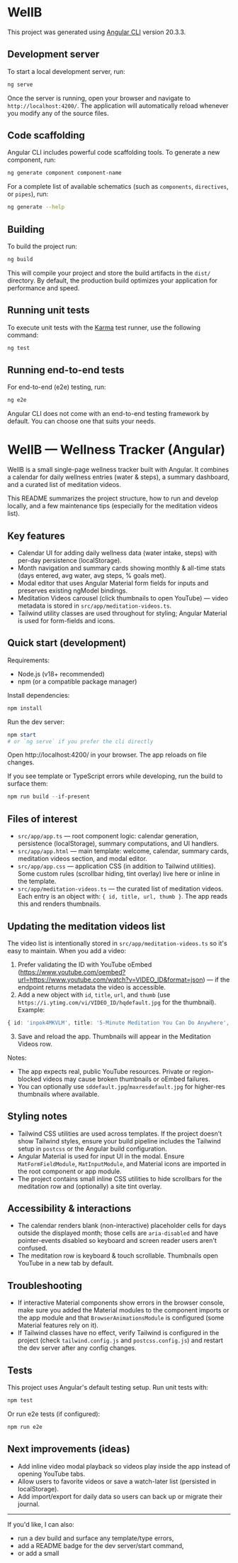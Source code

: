 # WellB

This project was generated using [Angular CLI](https://github.com/angular/angular-cli) version 20.3.3.

## Development server

To start a local development server, run:

```bash
ng serve
```

Once the server is running, open your browser and navigate to `http://localhost:4200/`. The application will automatically reload whenever you modify any of the source files.

## Code scaffolding

Angular CLI includes powerful code scaffolding tools. To generate a new component, run:

```bash
ng generate component component-name
```

For a complete list of available schematics (such as `components`, `directives`, or `pipes`), run:

```bash
ng generate --help
```

## Building

To build the project run:

```bash
ng build
```

This will compile your project and store the build artifacts in the `dist/` directory. By default, the production build optimizes your application for performance and speed.

## Running unit tests

To execute unit tests with the [Karma](https://karma-runner.github.io) test runner, use the following command:

```bash
ng test
```

## Running end-to-end tests

For end-to-end (e2e) testing, run:

```bash
ng e2e
```

Angular CLI does not come with an end-to-end testing framework by default. You can choose one that suits your needs.

# WellB — Wellness Tracker (Angular)

WellB is a small single-page wellness tracker built with Angular. It combines a calendar for daily wellness entries (water & steps), a summary dashboard, and a curated list of meditation videos.

This README summarizes the project structure, how to run and develop locally, and a few maintenance tips (especially for the meditation videos list).

## Key features

- Calendar UI for adding daily wellness data (water intake, steps) with per-day persistence (localStorage).
- Month navigation and summary cards showing monthly & all-time stats (days entered, avg water, avg steps, % goals met).
- Modal editor that uses Angular Material form fields for inputs and preserves existing ngModel bindings.
- Meditation Videos carousel (click thumbnails to open YouTube) — video metadata is stored in `src/app/meditation-videos.ts`.
- Tailwind utility classes are used throughout for styling; Angular Material is used for form-fields and icons.

## Quick start (development)

Requirements:

- Node.js (v18+ recommended)
- npm (or a compatible package manager)

Install dependencies:

```powershell
npm install
```

Run the dev server:

```powershell
npm start
# or `ng serve` if you prefer the cli directly
```

Open http://localhost:4200/ in your browser. The app reloads on file changes.

If you see template or TypeScript errors while developing, run the build to surface them:

```powershell
npm run build --if-present
```

## Files of interest

- `src/app/app.ts` — root component logic: calendar generation, persistence (localStorage), summary computations, and UI handlers.
- `src/app/app.html` — main template: welcome, calendar, summary cards, meditation videos section, and modal editor.
- `src/app/app.css` — application CSS (in addition to Tailwind utilities). Some custom rules (scrollbar hiding, tint overlay) live here or inline in the template.
- `src/app/meditation-videos.ts` — the curated list of meditation videos. Each entry is an object with: `{ id, title, url, thumb }`. The app reads this and renders thumbnails.

## Updating the meditation videos list

The video list is intentionally stored in `src/app/meditation-videos.ts` so it's easy to maintain. When you add a video:

1. Prefer validating the ID with YouTube oEmbed (https://www.youtube.com/oembed?url=https://www.youtube.com/watch?v=VIDEO_ID&format=json) — if the endpoint returns metadata the video is accessible.
2. Add a new object with `id`, `title`, `url`, and `thumb` (use `https://i.ytimg.com/vi/VIDEO_ID/hqdefault.jpg` for the thumbnail). Example:

```ts
{ id: 'inpok4MKVLM', title: '5-Minute Meditation You Can Do Anywhere', url: 'https://www.youtube.com/watch?v=inpok4MKVLM', thumb: 'https://i.ytimg.com/vi/inpok4MKVLM/hqdefault.jpg' }
```

3. Save and reload the app. Thumbnails will appear in the Meditation Videos row.

Notes:

- The app expects real, public YouTube resources. Private or region-blocked videos may cause broken thumbnails or oEmbed failures.
- You can optionally use `sddefault.jpg`/`maxresdefault.jpg` for higher-res thumbnails where available.

## Styling notes

- Tailwind CSS utilities are used across templates. If the project doesn't show Tailwind styles, ensure your build pipeline includes the Tailwind setup in `postcss` or the Angular build configuration.
- Angular Material is used for input UI in the modal. Ensure `MatFormFieldModule`, `MatInputModule`, and Material icons are imported in the root component or app module.
- The project contains small inline CSS utilities to hide scrollbars for the meditation row and (optionally) a site tint overlay.

## Accessibility & interactions

- The calendar renders blank (non-interactive) placeholder cells for days outside the displayed month; those cells are `aria-disabled` and have pointer-events disabled so keyboard and screen reader users aren't confused.
- The meditation row is keyboard & touch scrollable. Thumbnails open YouTube in a new tab by default.

## Troubleshooting

- If interactive Material components show errors in the browser console, make sure you added the Material modules to the component imports or the app module and that `BrowserAnimationsModule` is configured (some Material features rely on it).
- If Tailwind classes have no effect, verify Tailwind is configured in the project (check `tailwind.config.js` and `postcss.config.js`) and restart the dev server after any config changes.

## Tests

This project uses Angular's default testing setup. Run unit tests with:

```powershell
npm test
```

Or run e2e tests (if configured):

```powershell
npm run e2e
```

## Next improvements (ideas)

- Add inline video modal playback so videos play inside the app instead of opening YouTube tabs.
- Allow users to favorite videos or save a watch-later list (persisted in localStorage).
- Add import/export for daily data so users can back up or migrate their journal.

---

If you'd like, I can also:

- run a dev build and surface any template/type errors,
- add a README badge for the dev server/start command,
- or add a small
